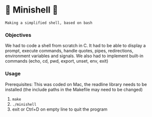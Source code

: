 # 💾 Minishell 💾

`Making a simplified shell, based on bash`

### Objectives

We had to code a shell from scratch in C. It had to be able to display a prompt, execute commands, handle quotes, pipes, redirections, environment variables and signals. We also had to implement built-in commands (echo, cd, pwd, export, unset, env, exit)

### Usage

Prerequisites: This was coded on Mac, the readline library needs to be installed (the include paths in the Makefile may need to be changed)
1. `make`
2. `./minishell`
3. exit or Ctrl+D on empty line to quit the program

